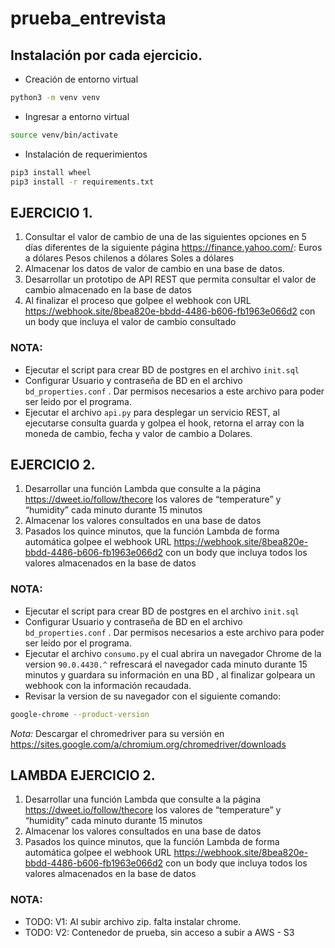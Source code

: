 # prueba_entrevista

## Instalación por cada ejercicio.
- Creación de entorno virtual
```sh
python3 -m venv venv
```
- Ingresar a entorno virtual
```sh
source venv/bin/activate
```
- Instalación de requerimientos
```sh
pip3 install wheel
pip3 install -r requirements.txt
```

## EJERCICIO 1.
1. Consultar el valor de cambio de una de las siguientes opciones en 5 días diferentes de la
siguiente página https://finance.yahoo.com/:
Euros a dólares
Pesos chilenos a dólares
Soles a dólares
2. Almacenar los datos de valor de cambio en una base de datos.
3. Desarrollar un prototipo de API REST que permita consultar el valor de cambio almacenado
en la base de datos
4. Al finalizar el proceso que golpee el webhook con URL
https://webhook.site/8bea820e-bbdd-4486-b606-fb1963e066d2 con un body que incluya el valor
de cambio consultado

### NOTA: 
- Ejecutar  el script para crear BD de postgres en el archivo `init.sql`
- Configurar Usuario y contraseña de BD en el archivo `bd_properties.conf` .  Dar permisos necesarios a este archivo para poder ser leido por el programa.
- Ejecutar el archivo `api.py` para  desplegar un servicio REST, al ejecutarse consulta guarda y golpea el hook, retorna el array con la moneda de cambio, fecha y valor de cambio a Dolares.

## EJERCICIO 2.
1. Desarrollar una función Lambda que consulte a la página https://dweet.io/follow/thecore los
valores de “temperature” y “humidity” cada minuto durante 15 minutos
2. Almacenar los valores consultados en una base de datos
3. Pasados los quince minutos, que la función Lambda de forma automática golpee el webhook
URL https://webhook.site/8bea820e-bbdd-4486-b606-fb1963e066d2 con un body que
incluya todos los valores almacenados en la base de datos

### NOTA: 
- Ejecutar  el script para crear BD de postgres en el archivo `init.sql`
- Configurar Usuario y contraseña de BD en el archivo `bd_properties.conf` .  Dar permisos necesarios a este archivo para poder ser leido por el programa.
- Ejecutar el archivo `consumo.py` el cual abrira un navegador Chrome de la version `90.0.4430.^` refrescará el navegador cada minuto durante 15 minutos  y guardara su información en una BD , al finalizar golpeara un webhook con la información recaudada.
- Revisar la version de su navegador con el siguiente comando:
```sh
google-chrome --product-version
```
*Nota:* Descargar el chromedriver para su versión en https://sites.google.com/a/chromium.org/chromedriver/downloads

## LAMBDA EJERCICIO 2.
1. Desarrollar una función Lambda que consulte a la página https://dweet.io/follow/thecore los
valores de “temperature” y “humidity” cada minuto durante 15 minutos
2. Almacenar los valores consultados en una base de datos
3. Pasados los quince minutos, que la función Lambda de forma automática golpee el webhook
URL https://webhook.site/8bea820e-bbdd-4486-b606-fb1963e066d2 con un body que
incluya todos los valores almacenados en la base de datos

### NOTA: 
- TODO: V1: Al subir archivo zip. falta instalar chrome.
- TODO: V2: Contenedor de prueba, sin acceso a subir a AWS - S3
